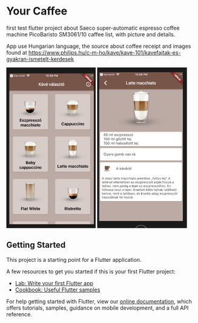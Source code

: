 # Your Caffee
first test flutter project about Saeco super-automatic espresso coffee machine PicoBaristo SM3061/10 caffee list, with picture and details. 

App use Hungarian language, the source about coffee receipt and images found at https://www.philips.hu/c-m-ho/kave/kave-101/kavefajtak-es-gyakran-ismetelt-kerdesek

<img src="screen2.png" height="424">
<img src="screen1.png" height="424">


## Getting Started

This project is a starting point for a Flutter application.

A few resources to get you started if this is your first Flutter project:

- [Lab: Write your first Flutter app](https://flutter.io/docs/get-started/codelab)
- [Cookbook: Useful Flutter samples](https://flutter.io/docs/cookbook)

For help getting started with Flutter, view our 
[online documentation](https://flutter.io/docs), which offers tutorials, 
samples, guidance on mobile development, and a full API reference.
